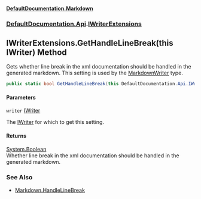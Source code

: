 #### [DefaultDocumentation\.Markdown](../../../index.md 'index')
### [DefaultDocumentation\.Api](../../../index.md#DefaultDocumentation.Api 'DefaultDocumentation\.Api').[IWriterExtensions](index.md 'DefaultDocumentation\.Api\.IWriterExtensions')

## IWriterExtensions\.GetHandleLineBreak\(this IWriter\) Method

Gets whether line break in the xml documentation should be handled in the generated markdown\.
This setting is used by the [MarkdownWriter](../../Markdown/Writers/MarkdownWriter/index.md 'DefaultDocumentation\.Markdown\.Writers\.MarkdownWriter') type\.

```csharp
public static bool GetHandleLineBreak(this DefaultDocumentation.Api.IWriter writer);
```
#### Parameters

<a name='DefaultDocumentation.Api.IWriterExtensions.GetHandleLineBreak(thisDefaultDocumentation.Api.IWriter).writer'></a>

`writer` [IWriter](https://github.com/Doraku/DefaultDocumentation/blob/master/documentation/api/DefaultDocumentation/Api/IWriter/index.md 'DefaultDocumentation\.Api\.IWriter')

The [IWriter](https://github.com/Doraku/DefaultDocumentation/blob/master/documentation/api/DefaultDocumentation/Api/IWriter/index.md 'DefaultDocumentation\.Api\.IWriter') for which to get this setting\.

#### Returns
[System\.Boolean](https://docs.microsoft.com/en-us/dotnet/api/System.Boolean 'System\.Boolean')  
Whether line break in the xml documentation should be handled in the generated markdown\.

### See Also
- [Markdown\.HandleLineBreak](https://github.com/Doraku/DefaultDocumentation#MarkdownConfiguration_HandleLineBreak 'https://github\.com/Doraku/DefaultDocumentation\#MarkdownConfiguration\_HandleLineBreak')